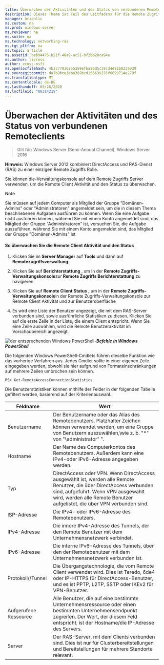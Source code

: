```yaml
---
title: Überwachen der Aktivitäten und des Status von verbundenen Remoteclients
description: Dieses Thema ist Teil des Leitfadens für die Remote Zugriffs Überwachung und-Kontoführung in Windows Server 2016.
manager: brianlic
ms.custom: na
ms.prod: windows-server
ms.reviewer: na
ms.suite: na
ms.technology: networking-ras
ms.tgt_pltfrm: na
ms.topic: article
ms.assetid: beb94475-b21f-46a9-ac51-bf2bb28ca94e
ms.author: lizross
author: eross-msft
ms.openlocfilehash: 4b2377816255189efbaa6d5c39cd4e91b923a039
ms.sourcegitcommit: da7b9bce1eba369bcd156639276f6899714e279f
ms.translationtype: MT
ms.contentlocale: de-DE
ms.lasthandoff: 03/26/2020
ms.locfileid: "80314219"
---
```

# <a name="monitor-connected-remote-clients-for-activity-and-status"></a>Überwachen der Aktivitäten und des Status von verbundenen Remoteclients

>Gilt für: Windows Server (Semi-Annual Channel), Windows Server 2016

**Hinweis:** Windows Server 2012 kombiniert DirectAccess und RAS-Dienst (RAS) zu einer einzigen Remote Zugriffs Rolle.  
  
Sie können die-Verwaltungskonsole auf dem Remote Zugriffs Server verwenden, um die Remote Client Aktivität und den Status zu überwachen.  
  
> [!NOTE]  
> Sie müssen auf jedem Computer als Mitglied der Gruppe "Domänen-Admins" oder "Administratoren" angemeldet sein, um die in diesem Thema beschriebenen Aufgaben ausführen zu können. Wenn Sie eine Aufgabe nicht ausführen können, während Sie mit einem Konto angemeldet sind, das Mitglied der Gruppe "Administratoren" ist, versuchen Sie, die Aufgabe auszuführen, während Sie mit einem Konto angemeldet sind, das Mitglied der Gruppe "Domänen-Admins" ist.  
  
#### <a name="to-monitor-remote-client-activity-and-status"></a>So überwachen Sie die Remote Client Aktivität und den Status  
  
1.  Klicken Sie im **Server Manager** auf **Tools** und dann auf **Remotezugriffsverwaltung**.  
  
2.  Klicken Sie auf **Berichterstattung** , um in der **Remote Zugriffs-Verwaltungskonsole**zur **Remote Zugriffs Berichterstattung** zu navigieren.  
  
3.  Klicken Sie auf **Remote Client Status** , um in der **Remote Zugriffs-Verwaltungskonsole**in der Remote Zugriffs-Verwaltungskonsole zur Remote Client Aktivität und zur Benutzeroberfläche  
  
4.  Es wird eine Liste der Benutzer angezeigt, die mit dem RAS-Server verbunden sind, sowie ausführliche Statistiken zu diesen. Klicken Sie auf die erste Zeile in der Liste, die einem Client entspricht. Wenn Sie eine Zeile auswählen, wird die Remote Benutzeraktivität im Vorschaubereich angezeigt.  
  
![der entsprechenden Windows PowerShell-](../../../media/Monitor-connected-remote-clients-for-activity-and-status/PowerShellLogoSmall.gif)***<em>Befehle in Windows PowerShell</em>***  
  
Die folgenden Windows PowerShell-Cmdlets führen dieselbe Funktion wie das vorherige Verfahren aus. Jedes Cmdlet sollte in einer eigenen Zeile eingegeben werden, obwohl sie hier aufgrund von Formateinschränkungen auf mehrere Zeilen umbrochen sein können.  
  
```  
PS> Get-RemoteAccessConnectionStatistics  
```  
  
Die Benutzerstatistiken können mithilfe der Felder in der folgenden Tabelle gefiltert werden, basierend auf der Kriterienauswahl.  
  
|Feldname|Wert|  
|-------|-----|  
|Benutzername|Der Benutzername oder das Alias des Remotebenutzers. Platzhalter Zeichen können verwendet werden, um eine Gruppe von Benutzern auszuwählen,\\wie z. b. "\*" von "\administrator" ".|  
|Hostname|Der Name des Computerkontos des Remotebenutzers. Außerdem kann eine IPv4-oder IPv6-Adresse angegeben werden.|  
|Typ|DirectAccess oder VPN. Wenn DirectAccess ausgewählt ist, werden alle Remote Benutzer, die über DirectAccess verbunden sind, aufgeführt. Wenn VPN ausgewählt wird, werden alle Remote Benutzer aufgelistet, die über VPN verbunden sind.|  
|ISP-Adresse|Die IPv4- oder IPv6-Adresse des Remotebenutzers.|  
|IPv4-Adresse|Die innere IPv4-Adresse des Tunnels, der den Remote Benutzer mit dem Unternehmensnetzwerk verbindet.|  
|IPv6-Adresse|Die interne IPv6-Adresse des Tunnels, über den der Remotebenutzer mit dem Unternehmensnetzwerk verbunden ist.|  
|Protokoll//Tunnel|Die Übergangstechnologie, die vom Remote Client verwendet wird. Dies ist Teredo, 6de4 oder IP-HTTPS für DirectAccess-Benutzer, und es ist PPTP, L2TP, SSTP oder IKEv2 für VPN-Benutzer.|  
|Aufgerufene Ressource|Alle Benutzer, die auf eine bestimmte Unternehmensressource oder einen bestimmten Unternehmensendpunkt zugreifen. Der Wert, der diesem Feld entspricht, ist der Hostname/die IP-Adresse des Servers.|  
|Server|Der RAS-Server, mit dem Clients verbunden sind. Dies ist nur für Clusterbereitstellungen und Bereitstellungen für mehrere Standorte relevant.|  
  
  
  


